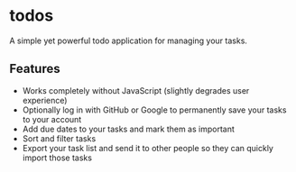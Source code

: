 # todos
A simple yet powerful todo application for managing your tasks.

## Features
- Works completely without JavaScript (slightly degrades user experience)
- Optionally log in with GitHub or Google to permanently save your tasks to your account
- Add due dates to your tasks and mark them as important
- Sort and filter tasks
- Export your task list and send it to other people so they can quickly import those tasks
